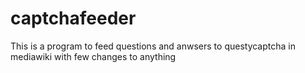 captchafeeder
=============

This is a program to feed questions and anwsers to questycaptcha in mediawiki with few changes to anything
